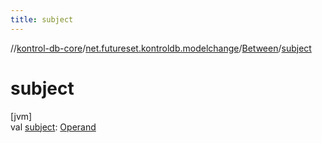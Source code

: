 ```yaml
---
title: subject
---
```

//[kontrol-db-core](../../../index.html)/[net.futureset.kontroldb.modelchange](../index.html)/[Between](index.html)/[subject](subject.html)



# subject



[jvm]\
val [subject](subject.html): [Operand](../-operand/index.html)




